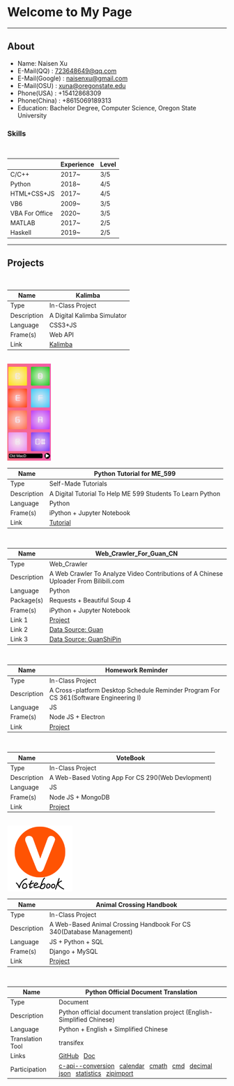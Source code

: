 # Welcome to My Page

----------------
## About
* Name: Naisen Xu
* E-Mail(QQ) : [723648649@qq.com](mailto:723648649@qq.com)
* E-Mail(Google) : [naisenxu@gmail.com](mailto:naisenxu@gmail.com)
* E-Mail(OSU) : [xuna@oregonstate.edu](mailto:xuna@oregonstate.edu)
* Phone(USA) : +15412868309
* Phone(China) : +8615069189313
* Education: Bachelor Degree, Computer Science, Oregon State University 
### Skills
<br>

||Experience|Level|
|-----|-----|-----|
|C/C++|2017~|3/5|
|Python|2018~|4/5|
|HTML+CSS+JS|2017~|4/5|
|VB6|2009~|3/5|
|VBA For Office|2020~|3/5|
|MATLAB|2017~|2/5|
|Haskell|2019~|2/5|

----------------
## Projects
<br>

|Name|Kalimba|
|-----|-----|
|Type|In-Class Project|
|Description|A Digital Kalimba Simulator|
|Language|CSS3+JS|
|Frame(s)|Web API|
|Link|[Kalimba](https://github.com/xns1997/ART_352)|

<br>
<img src="./Kalimba.png" title="Kalimba UI" width=100 >

<br>

|Name|Python Tutorial for ME_599|
|-----|-----|
|Type|Self-Made Tutorials|
|Description|A Digital Tutorial To Help ME 599 Students To Learn Python |
|Language|Python|
|Frame(s)|iPython + Jupyter Notebook|
|Link|[Tutorial](https://github.com/xns1997/python_tutorial_for_ME_599)|

<br>

|Name|Web_Crawler_For_Guan_CN|
|-----|-----|
|Type|Web_Crawler|
|Description|A Web Crawler To Analyze Video Contributions of A Chinese Uploader From Bilibili.com |
|Language|Python|
|Package(s)|Requests + Beautiful Soup 4|
|Frame(s)|iPython + Jupyter Notebook|
|Link 1|[Project](https://github.com/xns1997/Web_Crawler_For_Guan_CN)|
|Link 2|[Data Source: Guan](https://api.bilibili.com/x/space/arc/search?mid=10330740&ps=30&tid=0&pn=1)|
|Link 3|[Data Source: GuanShiPin](https://api.bilibili.com/x/space/arc/search?mid=54992199&ps=30&tid=0&pn=1)|

<br>

|Name|Homework Reminder|
|-----|-----|
|Type|In-Class Project|
|Description|A Cross-platform Desktop Schedule Reminder Program For CS 361(Software Engineering I)|
|Language|JS|
|Frame(s)|Node JS + Electron|
|Link|[Project](https://github.com/xns1997/homeworkReminder)|

<br>

|Name|VoteBook|
|-----|-----|
|Type|In-Class Project|
|Description|A Web-Based Voting App For CS 290(Web Devlopment)|
|Language|JS|
|Frame(s)|Node JS + MongoDB|
|Link|[Project](https://github.com/xns1997/final-project-tom-and-jerry)|

<br>
<img src="./logo.png" width=150>

<br>

|Name|Animal Crossing Handbook|
|-----|-----|
|Type|In-Class Project|
|Description|A Web-Based Animal Crossing Handbook For CS 340(Database Management)|
|Language|JS + Python + SQL|
|Frame(s)|Django + MySQL|
|Link|[Project](https://github.com/xns1997/CS340_Final)|

<br>

|Name|Python Official Document Translation|
|-----|-----|
|Type|Document|
|Description|Python official document translation project (English-Simplified Chinese)|
|Language|Python + English + Simplified Chinese|
|Translation Tool|transifex|
|Links|[GitHub](https://github.com/python/python-docs-zh-cn) &nbsp; [Doc](https://docs.python.org/zh-cn/3/)|
|Participation|[c-api--conversion](https://docs.python.org/zh-cn/3/c-api/conversion.html) &nbsp; [calendar](https://docs.python.org/zh-cn/3/library/calendar.html) &nbsp; [cmath](https://docs.python.org/zh-cn/3/library/cmath.html) &nbsp; [cmd](https://docs.python.org/zh-cn/3/library/cmd.html) &nbsp; [decimal](https://docs.python.org/zh-cn/3/library/decimal.html) &nbsp; [json](https://docs.python.org/zh-cn/3/library/json.html) &nbsp; [statistics](https://docs.python.org/zh-cn/3/library/statistics.html) &nbsp; [zipimport](https://docs.python.org/zh-cn/3/library/zipimport.html)| 

